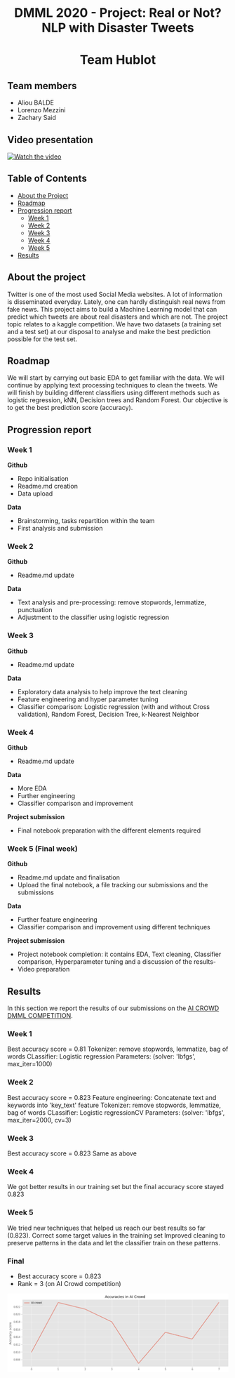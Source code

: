 <h1 align="center">DMML 2020 - Project: Real or Not? NLP with Disaster Tweets</h1>
<h1 align="center"> Team Hublot</h1>

## Team members

- Aliou BALDE 
- Lorenzo Mezzini
- Zachary Said

## Video presentation
[![Watch the video](https://img.youtube.com/vi/EygBMdGmrUk/maxresdefault.jpg)](https://www.youtube.com/watch?v=EygBMdGmrUk)

<!-- TABLE OF CONTENTS -->
## Table of Contents

* [About the Project](#about-the-project)
* [Roadmap](#Roadmap)
* [Progression report](#Tasks)
  * [Week 1](#Week-1)
  * [Week 2](#Week-2)
  * [Week 3](#Week-3)
  * [Week 4](#Week-4)
  * [Week 5](#Week-5)
* [Results](#Results)



<!-- About the project-->
## About the project
Twitter is one of the most used Social Media websites. A lot of information is disseminated everyday. Lately, one can hardly distinguish real news from fake news. 
This project aims to build a Machine Learning model that can predict which tweets are about real disasters and which are not. 
The project topic relates to a kaggle competition. We have two datasets (a training set and a test set) at our disposal to analyse and make the best prediction possible for the test set.

<!-- Roadmap -->
## Roadmap
We will start by carrying out basic EDA to get familiar with the data. We will continue by applying text processing techniques to clean the tweets. We will finish by building different classifiers using different methods such as logistic regression, kNN, Decision trees and Random Forest. 
Our objective is to get the best prediction score (accuracy). 
<!-- Progression report -->
## Progression report 

### Week 1

**Github** 
- Repo initialisation
- Readme.md creation
- Data upload

 **Data** 
- Brainstorming, tasks repartition within the team
- First analysis and submission

### Week 2

**Github**
- Readme.md update

 **Data** 
- Text analysis and pre-processing: remove stopwords, lemmatize, punctuation
- Adjustment to the classifier using logistic regression

### Week 3

**Github**
- Readme.md update

 **Data** 
- Exploratory data analysis to help improve the text cleaning
- Feature engineering and hyper parameter tuning
- Classifier comparison: Logistic regression (with and without Cross validation), Random Forest, Decision Tree, k-Nearest Neighbor

### Week 4

**Github**
- Readme.md update

 **Data** 
- More EDA
- Further engineering
- Classifier comparison and improvement

 **Project submission** 
 - Final notebook preparation with the different elements required
 
 ### Week 5 (Final week)
**Github**
- Readme.md update and finalisation
- Upload the final notebook, a file tracking our submissions and the submissions

 **Data** 
- Further feature engineering
- Classifier comparison and improvement using different techniques

 **Project submission** 
 - Project notebook completion: it contains EDA, Text cleaning, Classifier comparison, Hyperparameter tuning and a discussion of the results-
 - Video preparation



<!-- Results -->
## Results 
In this section we report the results of our submissions on the [AI CROWD DMML COMPETITION](https://www.aicrowd.com/challenges/final-project-of-the-data-mining-and-machine-learning-course/leaderboards).

### Week 1
Best accuracy score =  0.81
Tokenizer: remove stopwords, lemmatize, bag of words
CLassifier: Logistic regression
Parameters: (solver: 'lbfgs', max_iter=1000)
### Week 2
Best accuracy score =  0.823
Feature engineering: Concatenate text and keywords into 'key_text' feature
Tokenizer: remove stopwords, lemmatize, bag of words
CLassifier: Logistic regressionCV
Parameters: (solver: 'lbfgs', max_iter=2000, cv=3)
### Week 3
Best accuracy score =  0.823
Same as above
### Week 4
We got better results in our training set but the final accuracy score stayed 0.823
### Week 5
We tried new techniques that helped us reach our best results so far (0.823). 
Correct some target values in the training set
Improved cleaning to preserve patterns in the data and let the classifier train on these patterns. 

### Final
- Best accuracy score = 0.823
- Rank = 3 (on AI Crowd competition)


![alt text](https://github.com/zsgithub2/Hublot-project/blob/main/Documents/accuracy%20plot.png?raw=true)
